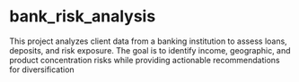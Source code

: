 # bank_risk_analysis
This project analyzes client data from a banking institution to assess loans, deposits, and risk exposure. The goal is to identify income, geographic, and product concentration risks while providing actionable recommendations for diversification

